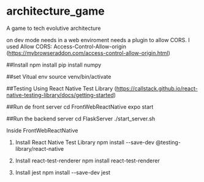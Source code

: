 # architecture_game
A game to tech evolutive architecture

on dev mode needs in a web enviroment needs a plugin to allow CORS. I used Allow CORS: Access-Control-Allow-origin (https://mybrowseraddon.com/access-control-allow-origin.html)

##Install
npm install
pip install numpy

##set Vitual env
source venv/bin/activate

##Testing
Using React Native Test Library (https://callstack.github.io/react-native-testing-library/docs/getting-started)

##Run de front server
cd FrontWebReactNative
expo start

##Run the backend server
cd FlaskServer
./start_server.sh

Inside FrontWebReactNative
1. Install React Native Test Library
npm install --save-dev @testing-library/react-native 

2. Install react-test-renderer
npm install react-test-renderer

3. Install jest
npm install --save-dev jest
